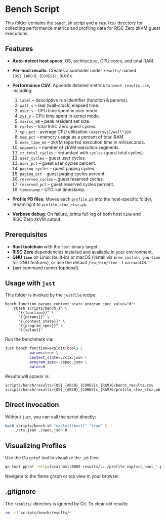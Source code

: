 # Bench Script

This folder contains the `bench.sh` script and a `results/` directory for collecting performance metrics and profiling data for RISC Zero zkVM guest executions.

## Features

- **Auto-detect host specs**: OS, architecture, CPU cores, and total RAM.
- **Per-host results**: Creates a subfolder under `results/` named `{OS}_{ARCH}_{CORES}c_{RAM}G`.
- **Performance CSV**: Appends detailed metrics to `bench_results.csv`, including:
  1. `label` – descriptive run identifier (function & params).
  2. `wall_s` – real (wall-clock) elapsed time.
  3. `user_s` – CPU time spent in user mode.
  4. `sys_s` – CPU time spent in kernel mode.
  5. `maxrss_kB` – peak resident set size.
  6. `cycles` – total RISC Zero guest cycles.
  7. `cpu_pct` – average CPU utilization `(user+sys)/wall*100`.
  8. `mem_pct` – memory usage as a percent of total RAM.
  9. `exec_time_ms` – zkVM reported execution time in milliseconds.
  10. `segments` – number of zkVM execution segments.
  11. `rz_total_cycles` – redundant with `cycles` (guest total cycles).
  12. `user_cycles` – guest user cycles.
  13. `user_pct` – guest user cycles percent.
  14. `paging_cycles` – guest paging cycles.
  15. `paging_pct` – guest paging cycles percent.
  16. `reserved_cycles` – guest reserved cycles.
  17. `reserved_pct` – guest reserved cycles percent.
  18. `timestamp` – UTC run timestamp.

- **Profile PB files**: Moves each `profile.pb` into the host-specific folder, renaming it to `profile_<fn>_<ts>.pb`.
- **Verbose debug**: On failure, prints full log of both host `time` and RISC Zero zkVM output.

## Prerequisites

- **Rust toolchain** with the `host` binary target.
- **RISC Zero** dependencies installed and available in your environment.
- **GNU `time`** on Linux (built-in) or macOS (install via `brew install gnu-time` for GNU features), or use the default `/usr/bin/time -l` on macOS.
- **`just`** command runner (optional).

## Usage with `just`

This folder is invoked by the `justfile` recipe:

```just
bench function params context_state program_spec value="0":
    @bash scripts/bench.sh \
      "{{function}}" \
      "{{params}}" \
      "{{context_state}}" \
      "{{program_spec}}" \
      "{{value}}"
```

Run the benchmark via:

```bash
just bench function=exploit(bool) \
           params=true \
           context_state=./ctx.json \
           program_spec=./spec.json \
           value=0
```

Results will appear in:

```
scripts/bench/results/{OS}_{ARCH}_{CORES}c_{RAM}G/bench_results.csv
scripts/bench/results/{OS}_{ARCH}_{CORES}c_{RAM}G/profile_<fn>_<ts>.pb
```

## Direct invocation

Without `just`, you can call the script directly:

```bash
bash scripts/bench.sh "exploit(bool)" "true" \
    ./ctx.json ./spec.json 0
```

## Visualizing Profiles

Use the Go `pprof` tool to visualize the `.pb` files:

```bash
go tool pprof -http=localhost:8000 results/.../profile_exploit_bool_*.pb
```

Navigate to the flame graph or top view in your browser.

## .gitignore

The `results/` directory is ignored by Git. To clear old results:

```bash
rm -rf scripts/bench/results/*
```


